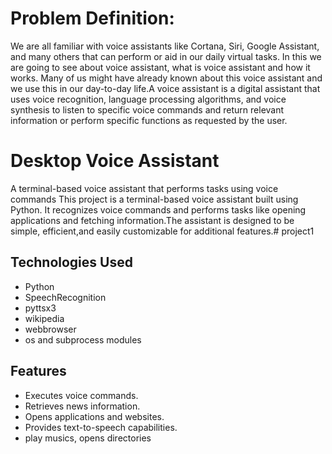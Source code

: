 # Problem Definition: 
We are all familiar with voice assistants like Cortana, Siri, Google Assistant, and many others that can perform or aid in our daily virtual tasks. In this we are going to see about voice assistant, what is voice assistant and how it works. Many of us might have already known about this voice assistant and we use this in our day-to-day life.A voice assistant is a digital assistant that uses voice recognition, language processing algorithms, and voice synthesis to listen to specific voice commands and return relevant information or perform specific functions as requested by the user.
# Desktop Voice Assistant  
A terminal-based voice assistant that performs tasks using voice commands
This project is a terminal-based voice assistant built using Python. It recognizes voice commands and performs tasks like opening applications and fetching information.The assistant is designed to be simple, efficient,and easily customizable for additional features.# project1
## Technologies Used  
- Python  
- SpeechRecognition  
- pyttsx3
- wikipedia
- webbrowser
- os and subprocess modules
## Features  
- Executes voice commands.  
- Retrieves news information.  
- Opens applications and websites.  
- Provides text-to-speech capabilities.
- play musics, opens directories 
